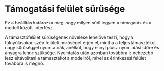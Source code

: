 # Támogatási felület sűrűsége

Ez a beállítás határozza meg, hogy milyen sűrű legyen a támogatás és a modell közötti interfész.

A támasztófelület sűrűségének növelése lehetővé teszi, hogy a túlnyúlásokon szép felületi minőséget érjen el, mintha a teljes támasztékot nagy sűrűséggel nyomtatnák, anélkül, hogy ennyi plusz nyomtatási időre és anyagra lenne szüksége. Nyomtatás után azonban továbbra is nehezebb lesz eltávolítani a támasztékot a modellről, mivel az érintkezési felület továbbra is megnő.

